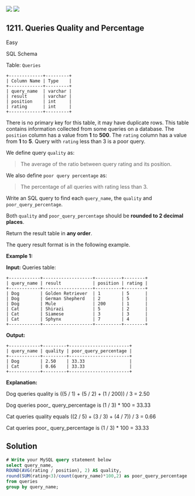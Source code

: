 [![](https://img.shields.io/github/stars/javadev/LeetCode-in-Kotlin?label=Stars&style=flat-square)](https://github.com/javadev/LeetCode-in-Kotlin)
[![](https://img.shields.io/github/forks/javadev/LeetCode-in-Kotlin?label=Fork%20me%20on%20GitHub%20&style=flat-square)](https://github.com/javadev/LeetCode-in-Kotlin/fork)

## 1211\. Queries Quality and Percentage

Easy

SQL Schema

Table: `Queries`

    +-------------+---------+ 
    | Column Name | Type    | 
    +-------------+---------+ 
    | query_name  | varchar | 
    | result      | varchar | 
    | position    | int     | 
    | rating      | int     | 
    +-------------+---------+ 

There is no primary key for this table, it may have duplicate rows. This table contains information collected from some queries on a database. The `position` column has a value from **1** to **500**. The `rating` column has a value from **1** to **5**. Query with `rating` less than 3 is a poor query.

We define query `quality` as:

> The average of the ratio between query rating and its position.

We also define `poor query percentage` as:

> The percentage of all queries with rating less than 3.

Write an SQL query to find each `query_name`, the `quality` and `poor_query_percentage`.

Both `quality` and `poor_query_percentage` should be **rounded to 2 decimal places**.

Return the result table in **any order**.

The query result format is in the following example.

**Example 1:**

**Input:** Queries table: 

    +------------+-------------------+----------+--------+ 
    | query_name | result            | position | rating | 
    +------------+-------------------+----------+--------+ 
    | Dog        | Golden Retriever  | 1        | 5      | 
    | Dog        | German Shepherd   | 2        | 5      | 
    | Dog        | Mule              | 200      | 1      | 
    | Cat        | Shirazi           | 5        | 2      | 
    | Cat        | Siamese           | 3        | 3      | 
    | Cat        | Sphynx            | 7        | 4      | 
    +------------+-------------------+----------+--------+

**Output:** 

    +------------+---------+-----------------------+ 
    | query_name | quality | poor_query_percentage | 
    +------------+---------+-----------------------+ 
    | Dog        | 2.50    | 33.33                 | 
    | Cat        | 0.66    | 33.33                 | 
    +------------+---------+-----------------------+

**Explanation:**

Dog queries quality is ((5 / 1) + (5 / 2) + (1 / 200)) / 3 = 2.50

Dog queries poor_ query_percentage is (1 / 3) * 100 = 33.33

Cat queries quality equals ((2 / 5) + (3 / 3) + (4 / 7)) / 3 = 0.66

Cat queries poor_ query_percentage is (1 / 3) * 100 = 33.33

## Solution

```sql
# Write your MySQL query statement below
select query_name,
ROUND(AVG(rating / position), 2) AS quality,
round(SUM(rating<3)/count(query_name)*100,2) as poor_query_percentage
from queries
group by query_name;
```